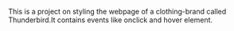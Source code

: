 This is a project on styling the webpage of a clothing-brand called Thunderbird.It contains events like onclick and hover element.
